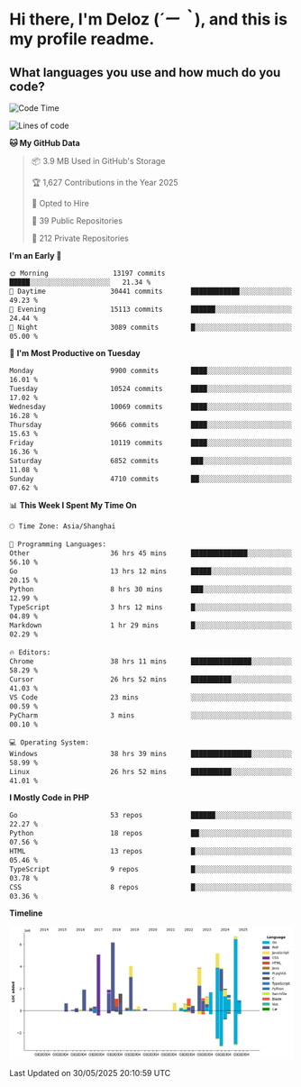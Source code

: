# **Hi there, I'm Deloz (*´ー｀*), and this is my profile readme.**

## **What languages you use and how much do you code?**

<!--START_SECTION:waka-->
![Code Time](http://img.shields.io/badge/Code%20Time-6%2C519%20hrs%2057%20mins-blue)

![Lines of code](https://img.shields.io/badge/From%20Hello%20World%20I%27ve%20Written-55.6%20million%20lines%20of%20code-blue)

**🐱 My GitHub Data** 

> 📦 3.9 MB Used in GitHub's Storage 
 > 
> 🏆 1,627 Contributions in the Year 2025
 > 
> 💼 Opted to Hire
 > 
> 📜 39 Public Repositories 
 > 
> 🔑 212 Private Repositories 
 > 
**I'm an Early 🐤** 

```text
🌞 Morning                13197 commits       █████░░░░░░░░░░░░░░░░░░░░   21.34 % 
🌆 Daytime                30441 commits       ████████████░░░░░░░░░░░░░   49.23 % 
🌃 Evening                15113 commits       ██████░░░░░░░░░░░░░░░░░░░   24.44 % 
🌙 Night                  3089 commits        █░░░░░░░░░░░░░░░░░░░░░░░░   05.00 % 
```
📅 **I'm Most Productive on Tuesday** 

```text
Monday                   9900 commits        ████░░░░░░░░░░░░░░░░░░░░░   16.01 % 
Tuesday                  10524 commits       ████░░░░░░░░░░░░░░░░░░░░░   17.02 % 
Wednesday                10069 commits       ████░░░░░░░░░░░░░░░░░░░░░   16.28 % 
Thursday                 9666 commits        ████░░░░░░░░░░░░░░░░░░░░░   15.63 % 
Friday                   10119 commits       ████░░░░░░░░░░░░░░░░░░░░░   16.36 % 
Saturday                 6852 commits        ███░░░░░░░░░░░░░░░░░░░░░░   11.08 % 
Sunday                   4710 commits        ██░░░░░░░░░░░░░░░░░░░░░░░   07.62 % 
```


📊 **This Week I Spent My Time On** 

```text
🕑︎ Time Zone: Asia/Shanghai

💬 Programming Languages: 
Other                    36 hrs 45 mins      ██████████████░░░░░░░░░░░   56.10 % 
Go                       13 hrs 12 mins      █████░░░░░░░░░░░░░░░░░░░░   20.15 % 
Python                   8 hrs 30 mins       ███░░░░░░░░░░░░░░░░░░░░░░   12.99 % 
TypeScript               3 hrs 12 mins       █░░░░░░░░░░░░░░░░░░░░░░░░   04.89 % 
Markdown                 1 hr 29 mins        █░░░░░░░░░░░░░░░░░░░░░░░░   02.29 % 

🔥 Editors: 
Chrome                   38 hrs 11 mins      ███████████████░░░░░░░░░░   58.29 % 
Cursor                   26 hrs 52 mins      ██████████░░░░░░░░░░░░░░░   41.03 % 
VS Code                  23 mins             ░░░░░░░░░░░░░░░░░░░░░░░░░   00.59 % 
PyCharm                  3 mins              ░░░░░░░░░░░░░░░░░░░░░░░░░   00.10 % 

💻 Operating System: 
Windows                  38 hrs 39 mins      ███████████████░░░░░░░░░░   58.99 % 
Linux                    26 hrs 52 mins      ██████████░░░░░░░░░░░░░░░   41.01 % 
```

**I Mostly Code in PHP** 

```text
Go                       53 repos            ██████░░░░░░░░░░░░░░░░░░░   22.27 % 
Python                   18 repos            ██░░░░░░░░░░░░░░░░░░░░░░░   07.56 % 
HTML                     13 repos            █░░░░░░░░░░░░░░░░░░░░░░░░   05.46 % 
TypeScript               9 repos             █░░░░░░░░░░░░░░░░░░░░░░░░   03.78 % 
CSS                      8 repos             █░░░░░░░░░░░░░░░░░░░░░░░░   03.36 % 
```



**Timeline**

![Lines of Code chart](https://raw.githubusercontent.com/deloz/deloz/main/assets/bar_graph.png)


 Last Updated on 30/05/2025 20:10:59 UTC
<!--END_SECTION:waka-->

